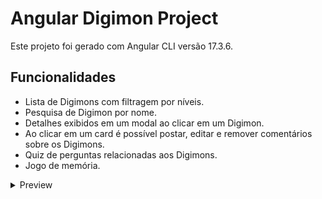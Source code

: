 # Angular Digimon Project

Este projeto foi gerado com Angular CLI versão 17.3.6.


## Funcionalidades

* Lista de Digimons com filtragem por níveis.
* Pesquisa de Digimon por nome.
* Detalhes exibidos em um modal ao clicar em um Digimon.
* Ao clicar em um card é possível postar, editar e remover comentários sobre os Digimons.
* Quiz de perguntas relacionadas aos Digimons.
* Jogo de memória.


<!-- TABLE OF CONTENTS -->
<details>
  <summary>Preview</summary>

![imagem](https://github.com/camilagsoares/digimon/assets/85360804/4b4a5418-54f9-4654-81b8-f3073c1eb2b9)

</details>

